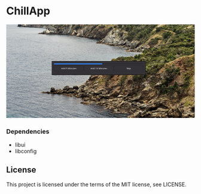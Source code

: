 # ChillApp

![](preview.png)

### Dependencies
  * libui
  * libconfig

## License

This project is licensed under the terms of the MIT license, see LICENSE.
